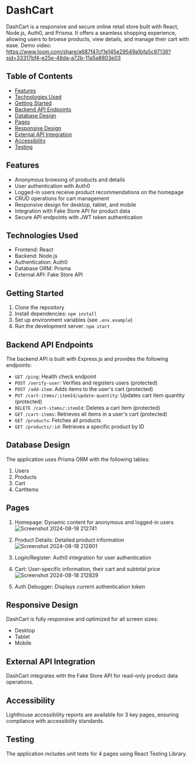 # DashCart

DashCart is a responsive and secure online retail store built with React, Node.js, Auth0, and Prisma. It offers a seamless shopping experience, allowing users to browse products, view details, and manage their cart with ease.
Demo video: https://www.loom.com/share/a687f47cf1e145e29549a1bfa5c97136?sid=33317bf4-e25e-48da-a72b-11a5a8803e03

## Table of Contents

- [Features](#features)
- [Technologies Used](#technologies-used)
- [Getting Started](#getting-started)
- [Backend API Endpoints](#api-endpoints)
- [Database Design](#database-design)
- [Pages](#pages)
- [Responsive Design](#responsive-design)
- [External API Integration](#external-api-integration)
- [Accessibility](#accessibility)
- [Testing](#testing)

## Features

- Anonymous browsing of products and details
- User authentication with Auth0
- Logged-in users receive product recommendations on the homepage
- CRUD operations for cart management
- Responsive design for desktop, tablet, and mobile
- Integration with Fake Store API for product data
- Secure API endpoints with JWT token authentication

## Technologies Used

- Frontend: React
- Backend: Node.js
- Authentication: Auth0
- Database ORM: Prisma
- External API: Fake Store API

## Getting Started

1. Clone the repository
2. Install dependencies: `npm install`
3. Set up environment variables (see `.env.example`)
4. Run the development server: `npm start`

## Backend API Endpoints

The backend API is built with Express.js and provides the following endpoints:

- `GET /ping`: Health check endpoint
- `POST /verify-user`: Verifies and registers users (protected)
- `POST /add-item`: Adds items to the user's cart (protected)
- `PUT /cart-items/:itemId/update-quantity`: Updates cart item quantity (protected)
- `DELETE /cart-items/:itemId`: Deletes a cart item (protected)
- `GET /cart-items`: Retrieves all items in a user's cart (protected)
- `GET /products`: Fetches all products
- `GET /products/:id`: Retrieves a specific product by ID

## Database Design

The application uses Prisma ORM with the following tables:
1. Users
2. Products
3. Cart
4. CartItems

## Pages

1. Homepage: Dynamic content for anonymous and logged-in users![Screenshot 2024-08-18 212741](https://github.com/user-attachments/assets/8cd916d1-7468-46a9-8a48-0f8fba90c6cf)

2. Product Details: Detailed product information![Screenshot 2024-08-18 212801](https://github.com/user-attachments/assets/b0d1d754-9859-44b6-afea-f017e5854eb2)

3. Login/Register: Auth0 integration for user authentication
4. Cart: User-specific information, their cart and subtotal price![Screenshot 2024-08-18 212829](https://github.com/user-attachments/assets/e863afd8-58d1-4b14-87ed-dc22d62c4a33)

5. Auth Debugger: Displays current authentication token

## Responsive Design

DashCart is fully responsive and optimized for all screen sizes:
- Desktop
- Tablet
- Mobile

## External API Integration

DashCart integrates with the Fake Store API for read-only product data operations.

## Accessibility

Lighthouse accessibility reports are available for 3 key pages, ensuring compliance with accessibility standards.

## Testing

The application includes unit tests for 4 pages using React Testing Library.
